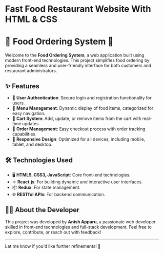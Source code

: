 # Fast Food Restaurant Website With HTML & CSS

# 🍔 Food Ordering System 🍕

Welcome to the **Food Ordering System**, a web application built using modern front-end technologies. This project simplifies food ordering by providing a seamless and user-friendly interface for both customers and restaurant administrators.

## ✨ Features

- 🔐 **User Authentication**: Secure login and registration functionality for users.  
- 🍱 **Menu Management**: Dynamic display of food items, categorized for easy navigation.  
- 🛒 **Cart System**: Add, update, or remove items from the cart with real-time updates.  
- 🧾 **Order Management**: Easy checkout process with order tracking capabilities.  
- 📱 **Responsive Design**: Optimized for all devices, including mobile, tablet, and desktop.  

## 🛠️ Technologies Used

- 🖥️ **HTML5, CSS3, JavaScript**: Core front-end technologies.  
- ⚛️ **React.js**: For building dynamic and interactive user interfaces.  
- 📦 **Redux**: For state management.  
- 🌐 **RESTful APIs**: For backend communication.  

## 👨‍💻 About the Developer

This project was developed by **Anish Apparu**, a passionate web developer skilled in front-end technologies and full-stack development. Feel free to explore, contribute, or reach out with feedback!  

---

Let me know if you'd like further refinements! 🚀
